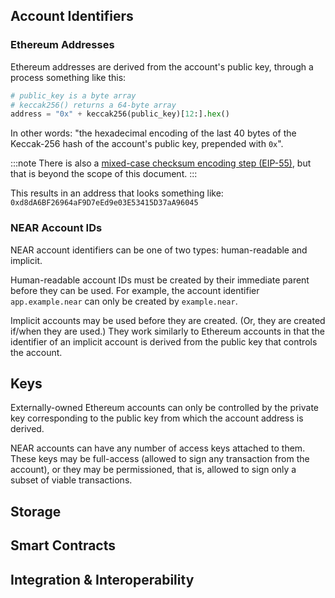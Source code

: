 ## Account Identifiers

### Ethereum Addresses

Ethereum addresses are derived from the account's public key, through a process something like this:

```python
# public_key is a byte array
# keccak256() returns a 64-byte array
address = "0x" + keccak256(public_key)[12:].hex()
```

In other words: "the hexadecimal encoding of the last 40 bytes of the Keccak-256 hash of the account's public key, prepended with `0x`".

:::note
There is also a [mixed-case checksum encoding step (EIP-55)](https://eips.ethereum.org/EIPS/eip-55), but that is beyond the scope of this document.
:::

This results in an address that looks something like: `0xd8dA6BF26964aF9D7eEd9e03E53415D37aA96045`

### NEAR Account IDs

NEAR account identifiers can be one of two types: human-readable and implicit.

Human-readable account IDs must be created by their immediate parent before they can be used. For example, the account identifier `app.example.near` can only be created by `example.near`.

Implicit accounts may be used before they are created. (Or, they are created if/when they are used.) They work similarly to Ethereum accounts in that the identifier of an implicit account is derived from the public key that controls the account.

## Keys

Externally-owned Ethereum accounts can only be controlled by the private key corresponding to the public key from which the account address is derived.

NEAR accounts can have any number of access keys attached to them. These keys may be full-access (allowed to sign any transaction from the account), or they may be permissioned, that is, allowed to sign only a subset of viable transactions.

## Storage

## Smart Contracts

## Integration & Interoperability
